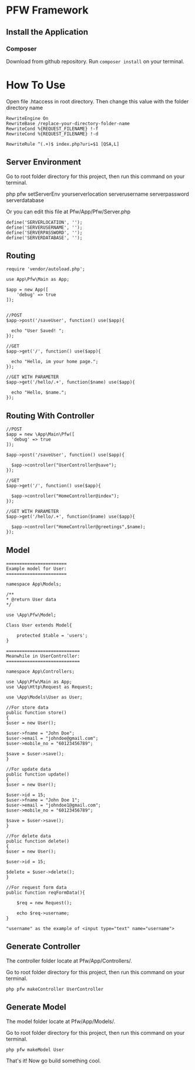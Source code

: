 # PFW Framework


## Install the Application

### Composer
Download from github repository.
Run `composer install` on your terminal.





# How To Use

Open file .htaccess in root directory. Then change this value with the folder directory name

    RewriteEngine On
	RewriteBase /replace-your-directory-folder-name
	RewriteCond %{REQUEST_FILENAME} !-f
	RewriteCond %{REQUEST_FILENAME} !-d

	RewriteRule ^(.+)$ index.php?uri=$1 [QSA,L]
	

## Server Environment

Go to root folder directory for this project, then run this command on your terminal.

php pfw setServerEnv yourserverlocation serverusername serverpassword serverdatabase

Or you can edit this file at Pfw/App/Pfw/Server.php
    	
    define('SERVERLOCATION', '');
    define('SERVERUSERNAME', '');
    define('SERVERPASSWORD', '');
    define('SERVERDATABASE', '');
	
  
  
## Routing
    

    require 'vendor/autoload.php';

    use App\Pfw\Main as App;

    $app = new App([
        'debug' => true
    ]);


    //POST
    $app->post('/saveUser', function() use($app){
    
      echo "User Saved! ";
    });
  
    //GET
    $app->get('/', function() use($app){
    
      echo "Hello, im your home page.";
    });
  
    //GET WITH PARAMETER
    $app->get('/hello/.+', function($name) use($app){
    
      echo "Hello, $name.";
    });

## Routing With Controller
  
    //POST
    $app = new \App\Main\Pfw([
      'debug' => true
    ]);
  
    $app->post('/saveUser', function() use($app){
    
      $app->controller("UserController@save");
    });
  
    //GET
    $app->get('/', function() use($app){
    
      $app->controller("HomeController@index");
    });
  
    //GET WITH PARAMETER
    $app->get('/hello/.+', function($name) use($app){
    
      $app->controller("HomeController@greetings",$name);
    });

## Model
    
    =======================
    Example model for User:
    =======================

    namespace App\Models;
    
    /**
    * @return User data
    */

    use \App\Pfw\Model;
    
    Class User extends Model{
    
    	protected $table = 'users';
    }

    ============================
    Meanwhile in UserController:
    ============================

    namespace App\Controllers;

    use \App\Pfw\Main as App;
    use \App\Http\Request as Request;

    use \App\Models\User as User;
    
    //For store data
    public function store()
    {
	$user = new User();
	
	$user->fname = "John Doe";
	$user->email = "johndoe@gmail.com";
	$user->mobile_no = "60123456789";

	$save = $user->save();
    }
    
    //For update data
    public function update()
    {
	$user = new User();

	$user->id = 15;
	$user->fname = "John Doe 1";
	$user->email = "johndoe1@gmail.com";
	$user->mobile_no = "60123456789";

	$save = $user->save();
    }
    
    //For delete data
    public function delete()
    {
	$user = new User();

	$user->id = 15;

	$delete = $user->delete();
    }

    //For request form data
    public function reqFormData(){

        $req = new Request();
    
        echo $req->username;
    }
    
    "username" as the example of <input type="text" name="username">
  
## Generate Controller

The controller folder locate at Pfw/App/Controllers/.

Go to root folder directory for this project, then run this command on your terminal.

`php pfw makeController UserController`

## Generate Model

The model folder locate at Pfw/App/Models/.

Go to root folder directory for this project, then run this command on your terminal.

`php pfw makeModel User`

That's it! Now go build something cool.

